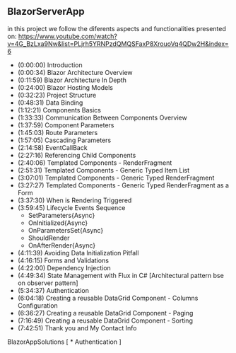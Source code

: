 ## BlazorServerApp
in this project we follow the diferents aspects and functionalities presented on:
https://www.youtube.com/watch?v=4G_BzLxa9Nw&list=PLjrh5YRNPzdQMQSFaxP8XrouoVq4QDw2H&index=6

- (0:00:00) Introduction
- (0:00:34) Blazor Architecture Overview
- (0:11:59) Blazor Architecture In Depth
- (0:24:00) Blazor Hosting Models
- (0:32:23) Project Structure
- (0:48:31) Data Binding
- (1:12:21) Components Basics
- (1:33:33) Communication Between Components Overview
- (1:37:59) Component Parameters
- (1:45:03) Route Parameters
- (1:57:05) Cascading Parameters
- (2:14:58) EventCallBack
- (2:27:16) Referencing Child Components
- (2:40:06) Templated Components - RenderFragment
- (2:51:31) Templated Components - Generic Typed Item List
- (3:07:01) Templated Components - Generic Typed RenderFragment
- (3:27:27) Templated Components - Generic Typed RenderFragment as a Form
- (3:37:30) When is Rendering Triggered
- (3:59:45) Lifecycle Events Sequence
	- SetParameters{Async}
	- OnInitialized{Async}
	- OnParametersSet{Async}
	- ShouldRender
	- OnAfterRender{Async}
- (4:11:39) Avoiding Data Initialization Pitfall
- (4:16:15) Forms and Validations
- (4:22:00) Dependency Injection
- (4:49:34) State Management with Flux in C# [Architectural pattern bse on observer pattern]
- (5:34:37) Authentication
- (6:04:18) Creating a reusable DataGrid Component - Columns Configuration
- (6:36:27) Creating a reusable DataGrid Component - Paging
- (7:16:49) Creating a reusable DataGrid Component - Sorting
- (7:42:51) Thank you and My Contact Info

BlazorAppSolutions 
[ 
	* Authentication
]